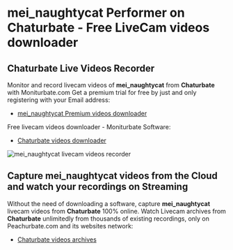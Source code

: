 # mei_naughtycat Performer on Chaturbate - Free LiveCam videos downloader

## Chaturbate Live Videos Recorder

Monitor and record livecam videos of **mei_naughtycat** from **Chaturbate** with Moniturbate.com
Get a premium trial for free by just and only registering with your Email address:
* [mei_naughtycat Premium videos downloader](https://moniturbate.com/request-demo-licence-key.html)

Free livecam videos downloader - Moniturbate Software:
* [Chaturbate videos downloader](https://moniturbate.com/moniturbate-download-software.html)

![mei_naughtycat livecam videos recorder](https://peachurnet.com/templates/moniturbate-software.png)


## Capture mei_naughtycat videos from the Cloud and watch your recordings on Streaming

Without the need of downloading a software, capture **mei_naughtycat** livecam videos from **Chaturbate** 100% online.
Watch Livecam archives from **Chaturbate** unlimitedly from thousands of existing recordings, only on Peachurbate.com and its websites network:
* [Chaturbate videos archives](https://peachurnet.com/)